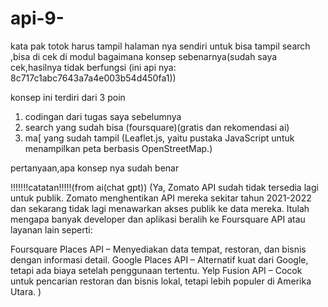 # api-9-

kata pak totok harus tampil halaman nya sendiri untuk bisa tampil search ,bisa di cek di modul bagaimana konsep sebenarnya(sudah saya cek,hasilnya tidak berfungsi (ini api nya: 8c717c1abc7643a7a4e003b54d450fa1))


konsep ini terdiri dari 3 poin 

1. codingan dari tugas saya sebelumnya
2. search yang sudah bisa (foursquare)(gratis dan rekomendasi ai)
3. ma[ yang sudah tampil (Leaflet.js, yaitu pustaka JavaScript untuk menampilkan peta berbasis OpenStreetMap.)

pertanyaan,apa konsep nya sudah benar


!!!!!!!catatan!!!!!(from ai(chat gpt))
(Ya, Zomato API sudah tidak tersedia lagi untuk publik. Zomato menghentikan API mereka sekitar tahun 2021-2022 dan sekarang tidak lagi menawarkan akses publik ke data mereka. Itulah mengapa banyak developer dan aplikasi beralih ke Foursquare API atau layanan lain seperti:

Foursquare Places API – Menyediakan data tempat, restoran, dan bisnis dengan informasi detail.
Google Places API – Alternatif kuat dari Google, tetapi ada biaya setelah penggunaan tertentu.
Yelp Fusion API – Cocok untuk pencarian restoran dan bisnis lokal, tetapi lebih populer di Amerika Utara.
)
